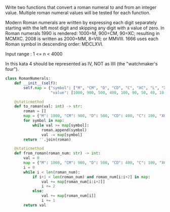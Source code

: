 Write two functions that convert a roman numeral to and from an integer value. Multiple roman numeral values will be tested for each function.

Modern Roman numerals are written by expressing each digit separately starting with the left most digit and skipping any digit with a value of zero. In Roman numerals 1990 is rendered: 1000=M, 900=CM, 90=XC; resulting in MCMXC. 2008 is written as 2000=MM, 8=VIII; or MMVIII. 1666 uses each Roman symbol in descending order: MDCLXVI.

Input range : 1 <= n < 4000

In this kata 4 should be represented as IV, NOT as IIII (the "watchmaker's four").

```python
class RomanNumerals:
    def __init__(self):
        self.map = {"symbol": ["M", "CM", "D", "CD", "C", "XC", "L", "XL", "X", "IX", "V", "IV", "I"],
                    "value": [1000, 900, 500, 400, 100, 90, 50, 40, 10, 9, 5, 4, 1]}

    @staticmethod
    def to_roman(val: int) -> str:
        roman = []
        map = {"M": 1000, "CM": 900, "D": 500, "CD": 400, "C": 100, "XC": 90, "L": 50, "XL": 40, "X": 10, "IX": 9, "V": 5, "IV": 4, "I": 1}
        for symbol in map:
            while val >= map[symbol]:
                roman.append(symbol)
                val -= map[symbol]
        return ''.join(roman)

    @staticmethod
    def from_roman(roman_num: str) -> int:
        val = 0
        map = {"M": 1000, "CM": 900, "D": 500, "CD": 400, "C": 100, "XC": 90, "L": 50, "XL": 40, "X": 10, "IX": 9, "V": 5, "IV": 4, "I": 1}
        i = 0
        while i < len(roman_num):
            if i+1 < len(roman_num) and roman_num[i:i+2] in map:
                val += map[roman_num[i:i+2]]
                i += 2
            else:
                val += map[roman_num[i]]
                i += 1
        return val

```